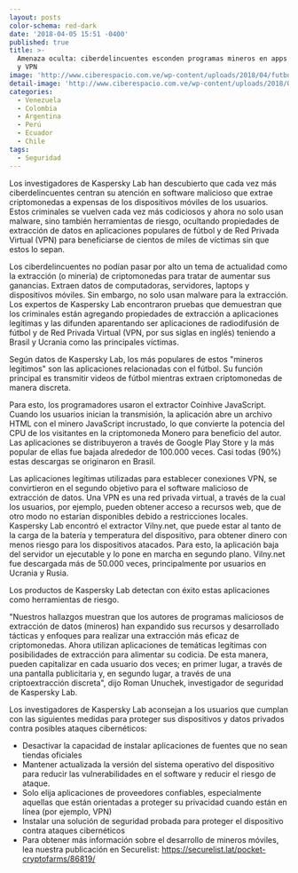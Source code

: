 ```yaml
---
layout: posts
color-schema: red-dark
date: '2018-04-05 15:51 -0400'
published: true
title: >-
  Amenaza oculta: ciberdelincuentes esconden programas mineros en apps de fútbol
  y VPN
image: 'http://www.ciberespacio.com.ve/wp-content/uploads/2018/04/futbol.jpg'
detail-image: 'http://www.ciberespacio.com.ve/wp-content/uploads/2018/04/futbol.jpg'
categories:
  - Venezuela
  - Colombia
  - Argentina
  - Perú
  - Ecuador
  - Chile
tags:
  - Seguridad
---
```

Los investigadores de Kaspersky Lab han descubierto que cada vez más ciberdelincuentes centran su atención en software malicioso que extrae criptomonedas a expensas de los dispositivos móviles de los usuarios. Estos criminales se vuelven cada vez más codiciosos y ahora no solo usan malware, sino también herramientas de riesgo, ocultando propiedades de extracción de datos en aplicaciones populares de fútbol y de Red Privada Virtual (VPN) para beneficiarse de cientos de miles de víctimas sin que estos lo sepan.

Los ciberdelincuentes no podían pasar por alto un tema de actualidad como la extracción (o minería) de criptomonedas para tratar de aumentar sus ganancias. Extraen datos de computadoras, servidores, laptops y dispositivos móviles. Sin embargo, no solo usan malware para la extracción. Los expertos de Kaspersky Lab encontraron pruebas que demuestran que los criminales están agregando propiedades de extracción a aplicaciones legítimas y las difunden aparentando ser aplicaciones de radiodifusión de fútbol y de Red Privada Virtual (VPN, por sus siglas en inglés) teniendo a Brasil y Ucrania como las principales víctimas.

Según datos de Kaspersky Lab, los más populares de estos "mineros legítimos" son las aplicaciones relacionadas con el fútbol. Su función principal es transmitir videos de fútbol mientras extraen criptomonedas de manera discreta. 

Para esto, los programadores usaron el extractor Coinhive JavaScript. Cuando los usuarios inician la transmisión, la aplicación abre un archivo HTML con el minero JavaScript incrustado, lo que convierte la potencia del CPU de los visitantes en la criptomoneda Monero para beneficio del autor. Las aplicaciones se distribuyeron a través de Google Play Store y la más popular de ellas fue bajada alrededor de 100.000 veces. Casi todas (90%) estas descargas se originaron en Brasil.

Las aplicaciones legítimas utilizadas para establecer conexiones VPN, se convirtieron en el segundo objetivo para el software malicioso de extracción de datos. Una VPN es una red privada virtual, a través de la cual los usuarios, por ejemplo, pueden obtener acceso a recursos web, que de otro modo no estarían disponibles debido a restricciones locales. Kaspersky Lab encontró el extractor Vilny.net, que puede estar al tanto de la carga de la batería y temperatura del dispositivo, para obtener dinero con menos riesgo para los dispositivos atacados. Para esto, la aplicación baja del servidor un ejecutable y lo pone en marcha en segundo plano. Vilny.net fue descargada más de 50.000 veces, principalmente por usuarios en Ucrania y Rusia.

Los productos de Kaspersky Lab detectan con éxito estas aplicaciones como herramientas de riesgo.

"Nuestros hallazgos muestran que los autores de programas maliciosos de extracción de datos (mineros) han expandido sus recursos y desarrollado tácticas y enfoques para realizar una extracción más eficaz de criptomonedas. Ahora utilizan aplicaciones de temáticas legítimas con posibilidades de extracción para alimentar su codicia. De esta manera, pueden capitalizar en cada usuario dos veces; en primer lugar, a través de una pantalla publicitaria y, en segundo lugar, a través de una criptoextracción discreta", dijo Roman Unuchek, investigador de seguridad de Kaspersky Lab.

Los investigadores de Kaspersky Lab aconsejan a los usuarios que cumplan con las siguientes medidas para proteger sus dispositivos y datos privados contra posibles ataques cibernéticos:

- Desactivar la capacidad de instalar aplicaciones de fuentes que no sean tiendas oficiales
- Mantener actualizada la versión del sistema operativo del dispositivo para reducir las vulnerabilidades en el software y reducir el riesgo de ataque.
- Solo elija aplicaciones de proveedores confiables, especialmente aquellas que están orientadas a proteger su privacidad cuando están en línea (por ejemplo, VPN) 
- Instalar una solución de seguridad probada para proteger el dispositivo contra ataques cibernéticos
- Para obtener más información sobre el desarrollo de mineros móviles, lea nuestra publicación en Securelist: https://securelist.lat/pocket-cryptofarms/86819/



